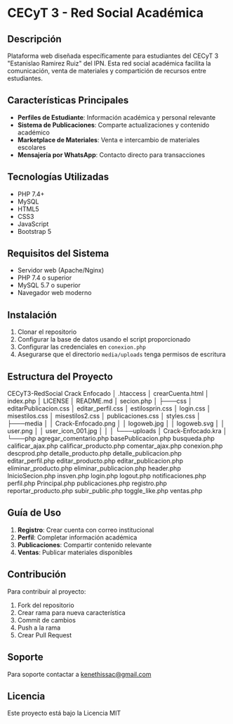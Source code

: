 # CECyT 3 - Red Social Académica

## Descripción
Plataforma web diseñada específicamente para estudiantes del CECyT 3 "Estanislao Ramirez Ruiz" del IPN. Esta red social académica facilita la comunicación, venta de materiales y compartición de recursos entre estudiantes.

## Características Principales
- **Perfiles de Estudiante**: Información académica y personal relevante
- **Sistema de Publicaciones**: Comparte actualizaciones y contenido académico
- **Marketplace de Materiales**: Venta e intercambio de materiales escolares
- **Mensajería por WhatsApp**: Contacto directo para transacciones

## Tecnologías Utilizadas
- PHP 7.4+
- MySQL
- HTML5
- CSS3
- JavaScript
- Bootstrap 5

## Requisitos del Sistema
- Servidor web (Apache/Nginx)
- PHP 7.4 o superior
- MySQL 5.7 o superior
- Navegador web moderno

## Instalación
1. Clonar el repositorio
2. Configurar la base de datos usando el script proporcionado
3. Configurar las credenciales en `conexion.php`
4. Asegurarse que el directorio `media/uploads` tenga permisos de escritura

## Estructura del Proyecto
CECyT3-RedSocial Crack Enfocado
│   .htaccess
│   crearCuenta.html
│   index.php
│   LICENSE
│   README.md
│   secion.php
│
├───css
│       editarPublicacion.css
│       editar_perfil.css
│       estilosprin.css
│       login.css
│       misestilos.css
│       misestilos2.css
│       publicaciones.css
│       styles.css
│
├───media
│   │   Crack-Enfocado.png
│   │   logoweb.jpg
│   │   logoweb.svg
│   │   user.png
│   │   user_icon_001.jpg
│   │
│   └───uploads
│           Crack-Enfocado.kra
│
└───php
        agregar_comentario.php
        basePublicacion.php
        busqueda.php
        calificar_ajax.php
        calificar_producto.php
        comentar_ajax.php
        conexion.php
        descprod.php
        detalle_producto.php
        detalle_publicacion.php
        editar_perfil.php
        editar_producto.php
        editar_publicacion.php
        eliminar_producto.php
        eliminar_publicacion.php
        header.php
        InicioSecion.php
        insven.php
        login.php
        logout.php
        notificaciones.php
        perfil.php
        Principal.php
        publicaciones.php
        registro.php
        reportar_producto.php
        subir_public.php
        toggle_like.php
        ventas.php

## Guía de Uso
1. **Registro**: Crear cuenta con correo institucional
2. **Perfil**: Completar información académica
3. **Publicaciones**: Compartir contenido relevante
4. **Ventas**: Publicar materiales disponibles

## Contribución
Para contribuir al proyecto:
1. Fork del repositorio
2. Crear rama para nueva característica
3. Commit de cambios
4. Push a la rama
5. Crear Pull Request

## Soporte
Para soporte contactar a kenethissac@gmail.com

## Licencia
Este proyecto está bajo la Licencia MIT
